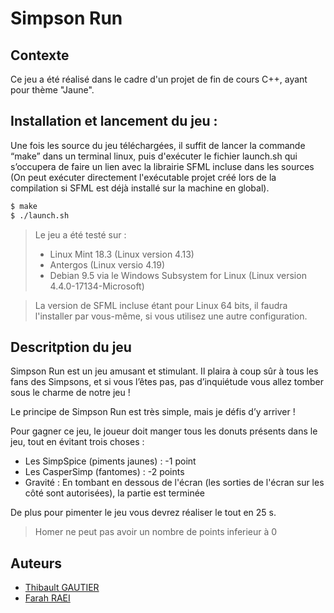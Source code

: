 # Simpson Run

## Contexte

Ce jeu a été réalisé dans le cadre d'un projet de fin de cours C++, ayant pour thème "Jaune".

## Installation et lancement du jeu :

Une fois les source du jeu téléchargées, il suffit de lancer la commande “make”
dans un terminal linux, puis d'exécuter le fichier launch.sh qui s’occupera de
faire un lien avec la librairie SFML incluse dans les sources (On peut exécuter
directement l'exécutable projet créé lors de la compilation si SFML est déjà
installé sur la machine en global).

```sh
$ make
$ ./launch.sh
```


> Le jeu a été testé sur :
> - Linux Mint 18.3 (Linux version 4.13)
> - Antergos (Linux versio 4.19)
> - Debian 9.5 via le Windows Subsystem for Linux (Linux version 4.4.0-17134-Microsoft)

> La version de SFML incluse étant pour Linux 64 bits, il faudra l'installer par vous-même, si vous utilisez une autre configuration.

## Descritption du jeu

Simpson Run est un jeu amusant et stimulant. Il plaira à coup sûr à tous les fans des Simpsons, et si vous l’êtes pas, pas d’inquiétude vous allez tomber sous le charme de notre jeu !

Le principe de Simpson Run est très simple, mais je défis d’y arriver !

Pour gagner ce jeu, le joueur doit manger tous les donuts présents dans le jeu, tout en évitant trois choses :
- Les SimpSpice (piments jaunes) : -1 point
- Les CasperSimp (fantomes) : -2 points
- Gravité : En  tombant en dessous de l'écran (les sorties de l'écran sur les côté sont autorisées), la partie est terminée

De plus pour pimenter le jeu vous devrez réaliser le tout en 25 s.

> Homer ne peut pas avoir un nombre de points inferieur à 0

## Auteurs
- [Thibault GAUTIER](https://github.com/Tybau)
- [Farah RAEI](https://github.com/FarahRaei)
